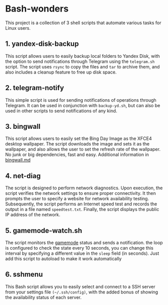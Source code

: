 # Bash-wonders

This project is a collection of 3 shell scripts that automate various tasks for Linux users.

## 1. yandex-disk-backup

This script allows users to easily backup local folders to Yandex Disk, with the option to send notifications through Telegram using the `telegram.sh` script. The script uses `rsync` to copy the files and `tar` to archive them, and also includes a cleanup feature to free up disk space.

## 2. telegram-notify

This simple script is used for sending notifications of operations through Telegram. It can be used in conjunction with `backup-yd.sh`, but can also be used in other scripts to send notifications of any kind.

## 3. bingwall

This script allows users to easily set the Bing Day Image as the XFCE4 desktop wallpaper. The script downloads the image and sets it as the wallpaper, and also allows the user to set the refresh rate of the wallpaper. No junk or big dependencies, fast and easy. Additional information in [bingwall.md](https://github.com/wondersalmon/bash-wonders/blob/main/bingwall/Readme.md)

## 4. net-diag

The script is designed to perform network diagnostics. Upon execution, the script verifies the network settings to ensure proper connectivity. It then prompts the user to specify a website for network availability testing. Subsequently, the script performs an Internet speed test and records the output in a file named `speedtest.txt`. Finally, the script displays the public IP address of the network.

## 5. gamemode-watch.sh

The script monitors the [gamemode](https://github.com/FeralInteractive/gamemode) status and sends a notification. the loop is configured to check the state every 10 seconds, you can change this interval by specifying a different value in the `sleep` field (in seconds). Just add this script to autoload to make it work automatically

## 6. sshmenu

This Bash script allows you to easily select and connect to a SSH server from your settings file `(~/.ssh/config)`, with the added bonus of showing the availability status of each server.
